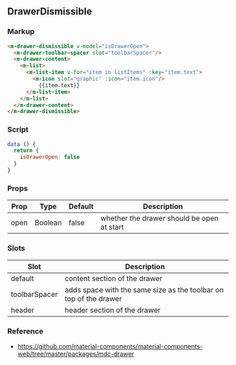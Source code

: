 ## DrawerDismissible

### Markup

```html
<m-drawer-dismissible v-model="isDrawerOpen">
  <m-drawer-toolbar-spacer slot="toolbarSpacer"/>
  <m-drawer-content>
    <m-list>
      <m-list-item v-for="item in listItems" :key="item.text">
        <m-icon slot="graphic" :icon="item.icon"/>
          {{item.text}}
      </m-list-item>
    </m-list>
  </m-drawer-content>
</m-drawer-dismissible>
```
### Script

```javascript
data () {
  return {
    isDrawerOpen: false
  }
}
```

### Props

| Prop | Type | Default | Description |
|------|------|---------|-------------|
| open | Boolean | false | whether the drawer should be open at start |

### Slots

| Slot | Description |
|------|-------------|
| default | content section of the drawer |
| toolbarSpacer | adds space with the same size as the toolbar on top of the drawer |
| header | header section of the drawer |

### Reference

- https://github.com/material-components/material-components-web/tree/master/packages/mdc-drawer
